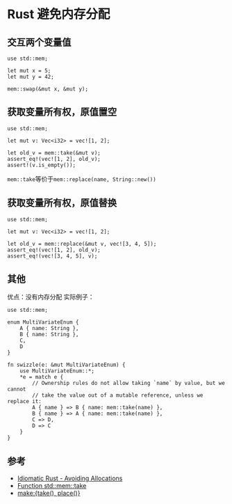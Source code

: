 # Rust 避免内存分配

## 交互两个变量值
```
use std::mem;

let mut x = 5;
let mut y = 42;

mem::swap(&mut x, &mut y);
```

## 获取变量所有权，原值置空
```
use std::mem;

let mut v: Vec<i32> = vec![1, 2];

let old_v = mem::take(&mut v);
assert_eq!(vec![1, 2], old_v);
assert!(v.is_empty());
```
`mem::take`等价于`mem::replace(name, String::new())`

## 获取变量所有权，原值替换
```
use std::mem;

let mut v: Vec<i32> = vec![1, 2];

let old_v = mem::replace(&mut v, vec![3, 4, 5]);
assert_eq!(vec![1, 2], old_v);
assert_eq!(vec![3, 4, 5], v);
```

## 其他
优点：没有内存分配
实际例子：
```
use std::mem;

enum MultiVariateEnum {
    A { name: String },
    B { name: String },
    C,
    D
}

fn swizzle(e: &mut MultiVariateEnum) {
    use MultiVariateEnum::*;
    *e = match e {
        // Ownership rules do not allow taking `name` by value, but we cannot
        // take the value out of a mutable reference, unless we replace it:
        A { name } => B { name: mem::take(name) },
        B { name } => A { name: mem::take(name) },
        C => D,
        D => C
    }
}
```

## 参考
* [Idiomatic Rust - Avoiding Allocations](https://www.youtube.com/watch?v=eEDKc7u4uwg)
* [Function std::mem::take](https://doc.rust-lang.org/std/mem/fn.take.html)
* [make:{take(), place()}](https://fomalhauthmj.github.io/patterns/idioms/mem-replace.html)